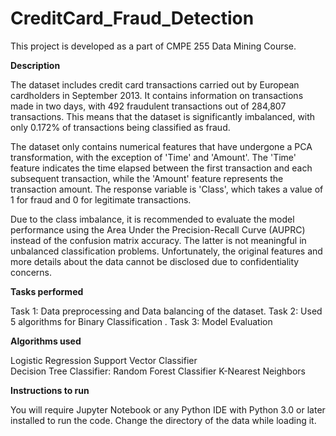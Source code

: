 # CreditCard_Fraud_Detection

This project is  developed as a part of CMPE 255 Data Mining Course.

**Description**

The dataset includes credit card transactions carried out by European cardholders in September 2013. It contains information on transactions made in two days, with 492 fraudulent transactions out of 284,807 transactions. This means that the dataset is significantly imbalanced, with only 0.172% of transactions being classified as fraud. 

The dataset only contains numerical features that have undergone a PCA transformation, with the exception of 'Time' and 'Amount'. The 'Time' feature indicates the time elapsed between the first transaction and each subsequent transaction, while the 'Amount' feature represents the transaction amount. The response variable is 'Class', which takes a value of 1 for fraud and 0 for legitimate transactions.

Due to the class imbalance, it is recommended to evaluate the model performance using the Area Under the Precision-Recall Curve (AUPRC) instead of the confusion matrix accuracy. The latter is not meaningful in unbalanced classification problems. Unfortunately, the original features and more details about the data cannot be disclosed due to confidentiality concerns.

**Tasks performed**

Task 1: Data preprocessing and Data balancing of the dataset.
Task 2: Used 5 algorithms for Binary Classification .
Task 3: Model Evaluation

**Algorithms used**


Logistic Regression	
Support Vector Classifier	
Decision Tree Classifier:
Random Forest Classifier
K-Nearest Neighbors

**Instructions to run**

You will require Jupyter Notebook or any Python IDE with Python 3.0 or later installed to run the code.
Change the directory of the data while loading it.










